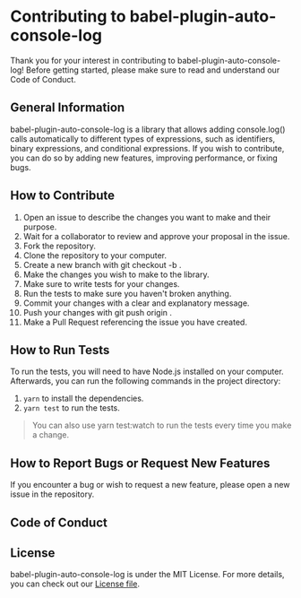 # Contributing to babel-plugin-auto-console-log

Thank you for your interest in contributing to babel-plugin-auto-console-log! Before getting started, please make sure to read and understand our Code of Conduct.

## General Information

babel-plugin-auto-console-log is a library that allows adding console.log() calls automatically to different types of expressions, such as identifiers, binary expressions, and conditional expressions. If you wish to contribute, you can do so by adding new features, improving performance, or fixing bugs.

## How to Contribute

1. Open an issue to describe the changes you want to make and their purpose.
2. Wait for a collaborator to review and approve your proposal in the issue.
3. Fork the repository.
4. Clone the repository to your computer.
5. Create a new branch with git checkout -b <branch-name>.
6. Make the changes you wish to make to the library.
7. Make sure to write tests for your changes.
8. Run the tests to make sure you haven't broken anything.
9. Commit your changes with a clear and explanatory message.
10. Push your changes with git push origin <branch-name>.
11. Make a Pull Request referencing the issue you have created.

## How to Run Tests

To run the tests, you will need to have Node.js installed on your computer. Afterwards, you can run the following commands in the project directory:

1. `yarn` to install the dependencies.
2. `yarn test` to run the tests.

> You can also use yarn test:watch to run the tests every time you make a change.

## How to Report Bugs or Request New Features

If you encounter a bug or wish to request a new feature, please open a new issue in the repository.

## Code of Conduct

## License

babel-plugin-auto-console-log is under the MIT License. For more details, you can check out our [License file](./LICENSE.md).